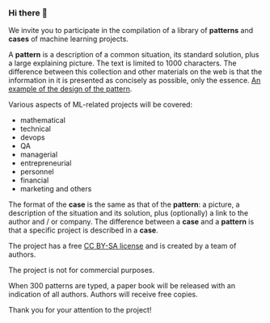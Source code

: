 ### Hi there 👋

We invite you to participate in the compilation of a library of **patterns** and **cases** of machine learning projects.

A **pattern** is a description of a common situation, its standard solution, plus a large explaining picture. The text is limited to 1000 characters. The difference between this collection and other materials on the web is that the information in it is presented as concisely as possible, only the essence. [An example of the design of the pattern](https://github.com/ml-patterns/ml-patterns/blob/main/index.md).

Various aspects of ML-related projects will be covered:

* mathematical
* technical
* devops
* QA
* managerial
* entrepreneurial
* personnel
* financial
* marketing and others

The format of the **case** is the same as that of the **pattern**: a picture, a description of the situation and its solution, plus (optionally) a link to the author and / or company. The difference between a **case** and a **pattern** is that a specific project is described in a **case**.

The project has a free [CC BY-SA license](https://creativecommons.org/licenses/by-sa/3.0/) and is created by a team of authors.

The project is not for commercial purposes.

When 300 patterns are typed, a paper book will be released with an indication of all authors. Authors will receive free copies.

Thank you for your attention to the project!

<!--
**ml-patterns/ml-patterns** is a ✨ _special_ ✨ repository because its `README.md` (this file) appears on your GitHub profile.

Here are some ideas to get you started:

- 🔭 I’m currently working on ...
- 🌱 I’m currently learning ...
- 👯 I’m looking to collaborate on ...
- 🤔 I’m looking for help with ...
- 💬 Ask me about ...
- 📫 How to reach me: ...
- 😄 Pronouns: ...
- ⚡ Fun fact: ...
-->
